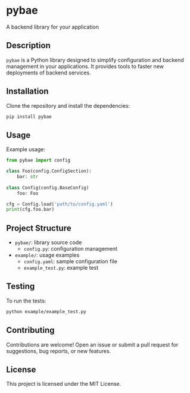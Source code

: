 # pybae
A backend library for your application

## Description
`pybae` is a Python library designed to simplify configuration and backend management in your applications. It provides tools to faster new deployments of backend services.


## Installation

Clone the repository and install the dependencies:
```bash
pip install pybae
```

## Usage

Example usage:
```python
from pybae import config

class Foo(config.ConfigSection):
    bar: str
   
class Config(config.BaseConfig)
    foo: Foo

cfg = Config.load('path/to/config.yaml')
print(cfg.foo.bar)
```

## Project Structure

- `pybae/`: library source code
  - `config.py`: configuration management
- `example/`: usage examples
  - `config.yaml`: sample configuration file
  - `example_test.py`: example test

## Testing

To run the tests:
```bash
python example/example_test.py
```

## Contributing

Contributions are welcome! Open an issue or submit a pull request for suggestions, bug reports, or new features.

## License

This project is licensed under the MIT License.

